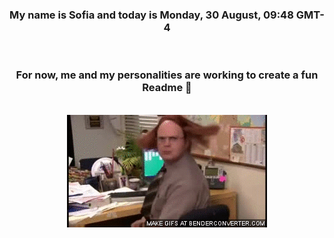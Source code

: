 


<div align="center">
<h3 >My name is Sofia and today is Monday, 30 August, 09:48 GMT-4</h3><br>
<h3 >For now, me and my personalities are working to create a fun Readme 👋
</h3><br>
<img src='img/dwight.gif' alt='working...'/>
</div>
